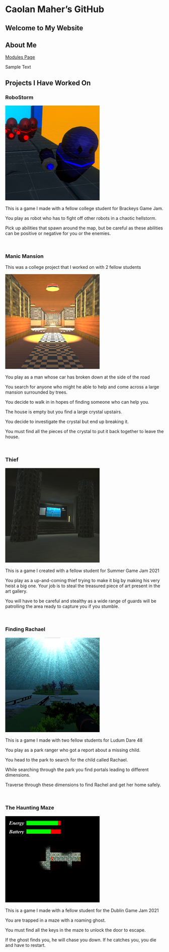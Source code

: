 <h1 id="caolan-mahers-github">Caolan Maher’s GitHub</h1>

<link href="style.css" rel="stylesheet" />

<h2 id="welcome-to-my-website">Welcome to My Website</h2>

<h2 id="about-me">About Me</h2>

<p><a href="modules.md">Modules Page</a></p>

<p class="red"> Sample Text </p>

<h2 id="projects-i-have-worked-on">Projects I Have Worked On</h2>

<h3 id="robostorm">RoboStorm</h3>
<p><img class="float_right_project_image" src="images/RoboStorm.png" alt="RoboStorm" width="300" height="300" /></p>

<p>This is a game I made with a fellow college student for Brackeys Game Jam.</p>
<p>You play as robot who has to fight off other robots in a chaotic hellstorm.</p>
<p>Pick up abilities that spawn around the map, but be careful as these abilities can be positive or negative for you or the enemies.</p>

<p><br class="text_space" /></p>

<h3 id="manic-mansion">Manic Mansion</h3>

<p>This was a college project that I worked on with 2 fellow students</p>
<p><img class="float_right_project_image" src="images/ManicMansion.png" alt="Manic Mansion" width="300" height="300" /></p>
<p>You play as a man whose car has broken down at the side of the road</p>
<p>You search for anyone who might he able to help and come across a large mansion surrounded by trees.</p>
<p>You decide to walk in in hopes of finding someone who can help you.</p>
<p>The house is empty but you find a large crystal upstairs.</p>
<p>You decide to investigate the crystal but end up breaking it.</p>
<p>You must find all the pieces of the crystal to put it back together to leave the house.</p>

<p><br class="text_space" /></p>

<h3 id="thief">Thief</h3>

<p><img class="float_right_project_image" src="images/Thief.png" alt="Thief" width="300" /></p>
<p>This is a game I created with a fellow student for Summer Game Jam 2021</p>
<p>You play as a up-and-coming thief trying to make it big by making his very heist a big one. Your job is to steal the treasured piece of art present in the art gallery.</p>
<p>You will have to be careful and stealthy as a wide range of guards will be patrolling the area ready to capture you if you stumble.</p>

<p><br class="text_space" /></p>

<h3 id="finding-rachael">Finding Rachael</h3>

<p><img class="float_right_project_image" src="images/FindingRachael.png" alt="Thief" width="300" /></p>
<p>This is a game I made with two fellow students for Ludum Dare 48</p>
<p>You play as a park ranger who got a report about a missing child.</p>
<p>You head to the park to search for the child called Rachael.</p>
<p>While searching through the park you find portals leading to different dimensions.</p>
<p>Traverse through these dimensions to find Rachel and get her home safely.</p>

<p><br class="text_space" /></p>

<h3 id="the-haunting-maze">The Haunting Maze</h3>

<p><img class="float_right_project_image" src="images/HauntingMaze.png" alt="Thief" width="300" /></p>
<p>This is a game I made with a fellow student for the Dublin Game Jam 2021
<p>You are trapped in a maze with a roaming ghost.</p>
<p>You must find all the keys in the maze to unlock the door to escape.</p>
<p>If the ghost finds you, he will chase you down. If he catches you, you die and have to restart.</p>
</p>
